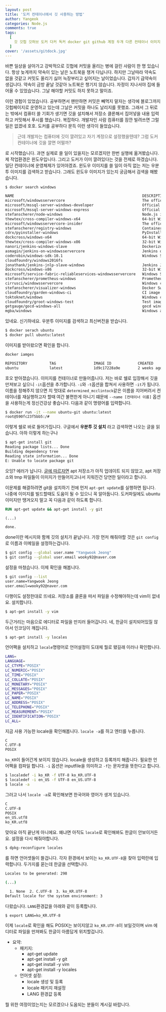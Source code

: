 ```yaml
---
layout: post
title: '도커 컨테이너에서 깃 사용하는 방법'
author: Yangeok
categories: Node.js
comments: true
tags:
  [
    깃 깃헙 깃허브 도커 다커 독커 docker git github 계정 두개 다른 컨테이너 이미지 container image POSIX 우분투 ubuntu locale 로케일 패키지 vi vim editor 에디터 빔 비,
  ]
cover: '/assets/gitdock.jpg'
---
```


바쁜 일상을 살아가고 강박적으로 깃헙에 커밋을 올리는 병에 걸린 사람이 한 명 있습니다. 항상 늦게까지 약속이 있는 날은 노트북을 챙겨 다닙니다. 하지만 그날따라 약속도 없을 것같고 커밋도 올리기 싫어 늑장부리고 싶어지는 날이었습니다. 갑자기 급약속이 생깁니다. 약속이 금방 끝날 것같아 노트북은 챙기지 않습니다. 자정이 지나서야 집에 들어올 수 있었습니다. 그날 해야할 커밋도 하지 못하고 말이죠.

이런 경험이 있었습니다. 공부하면서 왠만하면 커밋은 빼먹지 말자는 생각에 블로그까지 깃헙페이지로 운영하고 있는데 그날은 커밋을 하나도 날리지를 못했죠. 그래서 그 뒤로는 밖에서 컴퓨터 쓸 기회가 생기면 깃을 설치해서 저장소 클론해서 집어넣을 내용 입력하고 커밋해서 푸시를 했습니다. 복잡하다. 개발자인 사람 컴퓨터를 잠깐 빌려쓰면 그럴 일은 없겠네 호호. 도커를 공부하다 문득 이런 생각이 들었습니다.

> 근데 개발자는 컴퓨터에 깃이 깔려있고 자기 계정으로 설정했을텐데? 그럼 도커 컨테이너에 깃을 깔면 어떨까?

로 시작했습니다. 과연 실제로 쓸 일이 있을지는 모르겠지만 한번 실행에 옮겨봤습니다. 제 작업환경은 윈도우입니다. 그리고 도커가 이미 깔려있다는 것을 전제로 하겠습니다. 일단 컨테이너에 운영체제가 있어야겠죠. 윈도우 이미지를 쓸 일이 아직 없는 저는 우분투 이미지를 검색하고 받습니다. 그래도 윈도우 이미지가 있는지 궁금해서 검색을 해봤습니다.

```sh
$ docker search windows

NAME                                                          DESCRIPTION                                     STARS               OFFICIAL            AUTOMATED
microsoft/windowsservercore                                   The official Windows Server Core base image     643
microsoft/mssql-server-windows-developer                      Official Microsoft SQL Server Developer Edit…   289
microsoft/mssql-server-windows-express                        Official Microsoft SQL Server Express Editio…   280
stefanscherer/node-windows                                    Node.js is a JavaScript-based platform for s…   33
thewtex/cross-compiler-windows-x64                            64-bit Windows cross-compiler based on MXE/M…   32                                      [OK]
microsoft/windowsservercore-insider                           The official Windows Server Core insider bas…   30
stefanscherer/registry-windows                                Containerized docker registry for Windows Se…   18
cdrx/pyinstaller-windows                                      PyInstaller for Windows inside Docker (using…   15                                      [OK]
dockcross/windows-x64                                         64-bit Windows cross-compiler based on MXE/M…   9
thewtex/cross-compiler-windows-x86                            32-bit Windows cross-compiler based on MXE/M…   8                                       [OK]
nanori/jenkins-windows-slave                                  Dockerized Windows JNLP slave for Jenkins       5                                       [OK]
asmagin/jenkins-on-windowsservercore                          Jenkins on Windows Server Core                  3                                       [OK]
coderobin/windows-sdk-10.1                                    Windows SDK 10.1 for Windows Container (base…   3                                       [OK]
cloudfoundry/windows2016fs                                                                                    3
jonathank/jenkins-jnlp-slave-windows                          Jenkins JNLP Slaves for Windows                 3
dockcross/windows-x86                                         32-bit Windows cross-compiler based on MXE/M…   3
microsoft/service-fabric-reliableservices-windowsservercore   Windows Server Core OS image for running Ser…   2
stefanscherer/prometheus-windows                              Prometheus in a Windows container               1
cirrusci/windowsservercore                                    Windows containers that can be executed on G…   1
stefanscherer/visualizer-windows                              Docker Swarm mode visualizer for Windows        1
cloudfoundry/garden-windows-ci                                CI image for the CF Garden-Windows team         0
toktoknet/windows                                             Windows cross compilers: i686 and x86_64.       0
cloudfoundry/groot-windows-test                               Test images for groot-windows: https://githu…   0
getgauge/gocd-windows-all                                     gocd windows agent with everything needed fo…   0
mgba/windows                                                  Windows autobuilds                              0                                       [OK]
```

있네요. 신기하네요. 우분투 이미지를 검색하고 최신버전을 받습니다.

```sh
$ docker serach ubuntu
$ docker pull ubuntu:latest
```

이미지를 받아왔으면 확인을 합니다.

```sh
docker iamges

REPOSITORY          TAG                 IMAGE ID            CREATED             SIZE
ubuntu              latest              1d9c17228a9e        2 weeks ago         86.7MB
```

호오 받아졌습니다. 이미지를 컨테이너로 만들어줍니다. 저는 바로 쉘로 입장해서 깃을 만져보고 싶으니 `-it`옵션을 추가합니다. `-i`와 `-t`옵션을 합쳐서 사용하면 `-it`가 됩니다. 이름을 정해주지 않으면 지 멋대로 `determined_mcclintock`같은 이름을 지어버려서 컨테이너를 재실행하고자 할때 여간 불편한게 아니기 떄문에 `--name [컨테이너 이름]` 옵션을 사용하는게 정신건강상 좋습니다. 다음과 같이 명령어를 입력합니다.

```sh
$ docker run -it --name ubuntu-git ubuntu:latest
root@590fc23f5bb5:/#
```

이렇게 쉘로 바로 들어가집니다. 구글에서 **우분투 깃 설치** 라고 검색하면 나오는 글을 읽습니다. 아하 이렇게 하는구나

```sh
$ apt-get install git
Reading package lists... Done
Building dependency tree
Reading state information... Done
E: Unable to locate package git
```

오잉? 에러가 납니다. [글에 따르자면](https://stackoverflow.com/questions/29929534/docker-error-unable-to-locate-package-git) apt 저장소가 아직 업데이트 되지 않았고, apt 저장소와 tmp 파일들이 이미지가 만들어지고나서 지워진건 당연한 일이라고 합니다.

이문제를 해결하려면 git을 설치하기 전에 먼저 `apt-get update`를 실행하면 됩니다. 나중에 이미지를 빌드할때도 도움이 될 수 있으니 꼭 알아둡니다. 도커파일에도 ubuntu 이미지만 땡겨오지 말고 꼭 다음과 같이 하도록 합니다.

```dockerfile
RUN apt-get update && apt-get install -y git

(...)

done.
```

done이란 메시지와 함께 깃의 설치가 끝납니다. 가장 먼저 해줘야할 것은 `git config`로 이름과 이메일을 설정하는겁니다.

```sh
$ git config --global user.name "Yangwook Jeong"
$ git config --global user.email wooky92@naver.com
```

설정을 마쳤습니다. 이제 확인을 해봅니다.

```sh
$ git config --list
user.name=Yangwook Jeong
user.email=wooky92@naver.com
```

다행이도 설정한대로 뜨네요. 저장소를 클론을 떠서 파일을 수정해야하는데 vim이 없네요. 설치합니다.

```sh
$ apt-get install -y vim
```

두근거리는 마음으로 에디터로 파일을 만지러 들어갑니다. 네, 한글이 설치되어있질 않아서 인코딩이 깨집니다.

```sh
$ apt-get install -y locales
```

언어팩을 설치하고 `locale`명령어로 언어설정이 도대체 뭘로 됐길래 이러나 확인합니다.

```sh
LANG=
LANGUAGE=
LC_CTYPE="POSIX"
LC_NUMERIC="POSIX"
LC_TIME="POSIX"
LC_COLLATE="POSIX"
LC_MONETARY="POSIX"
LC_MESSAGES="POSIX"
LC_PAPER="POSIX"
LC_NAME="POSIX"
LC_ADDRESS="POSIX"
LC_TELEPHONE="POSIX"
LC_MEASUREMENT="POSIX"
LC_IDENTIFICATION="POSIX"
LC_ALL=
```

지금 사용 가능한 locale을 확인해봅니다. `locale -a`를 하고 엔터를 누릅니다.

```sh
C
C.UTF-8
POSIX
```

`ko_KR`이 들어간게 보이지 않습니다. locale을 생성하고 등록까지 해줍니다. 필요한 언어팩을 컴파일 합니다. `-i` 옵션은 inputfile을 의미하고 `-f`는 문자셋을 뜻한다고 합니다.

```sh
$ localedef -i ko_KR -f UTF-8 ko_KR.UTF-8
$ localedef -i en_US -f UTF-8 en_US.UTF-8
$ locale -a
```

그러고 나서 `locale -a`로 확인해보면 한국어와 영어가 생겨 있습니다.

```sh
C
C.UTF-8
POSIX
en_US.utf8
ko_KR.utf8
```

맞아요 아직 끝난게 아니에요. 왜냐면 아직도 `locale`로 확인해봐도 한글이 안보이거든요. 설정을 다시 해줘야합니다.

```sh
$ dpkg-reconfigure locales
```

를 하면 언어셋들이 뜰겁니다. 각자 환경에서 보이는 `ko_KR.UTF-8`을 찾아 입력란에 입력합니다. 두가지를 묻는데 한글을 선택합니다.

```sh
Locales to be generated: 298

(...)

  1. None  2. C.UTF-8  3. ko_KR.UTF-8
Default locale for the system environment: 3
```

다왔습니다. `LANG`환경값을 아래와 같이 등록합니다.

```sh
$ export LANG=ko_KR.UTF-8
```

이제 `locale`로 확인을 해도 POSIX는 보이지않고 `ko_KR.UTF-8`이 보일것이며 vim 에디터로 파일을 만져봐도 한글이 아름답게 위치할겁니다.

- 요약:
  - 패키지:
    - apt-get update
    - apt-get install -y git
    - apt-get install -y vim
    - apt-get install -y locales
  - 언어셋 설정:
    - locale 생성 및 등록
    - locale 패키지 재설정
    - LANG 환경값 등록

뭘 위한 여정이었는지는 모르겠으나 도움되는 분들이 계시길 바랍니다.

